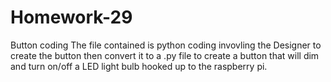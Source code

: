 # Homework-29
Button coding 
The file contained is python coding invovling the Designer to create the button then convert it to a .py file to create a button
that will dim and turn on/off a LED light bulb hooked up to the raspberry pi. 
